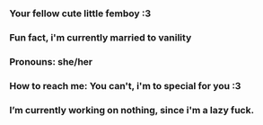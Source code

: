 ### Your fellow cute little femboy :3
### Fun fact, i'm currently married to vanility
### Pronouns: she/her
### How to reach me: You can't, i'm to special for you :3
### I’m currently working on nothing, since i'm a lazy fuck.

<!--
**catgirlautumn/catgirlautumn** is a ✨ _special_ ✨ repository because its `README.md` (this file) appears on your GitHub profile.

Here are some ideas to get you started:

- 🔭 I’m currently working on ...
- 🌱 I’m currently learning ...
- 👯 I’m looking to collaborate on ...
- 🤔 I’m looking for help with ...
- 💬 Ask me about ...
- 📫 How to reach me: ...
- 😄 Pronouns: ...
- ⚡ Fun fact: ...
-->
